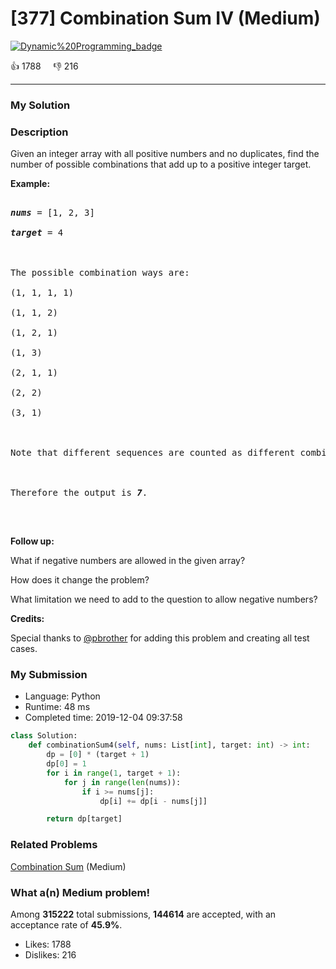 # [377] Combination Sum IV (Medium)

[![Dynamic%20Programming_badge](https://img.shields.io/badge/topic-Dynamic%20Programming-green.svg)](https://leetcode.com/problems/combination-sum-iv/) 

:+1: 1788 &nbsp; &nbsp; :thumbsdown: 216

---

### My Solution


### Description
<p>Given an integer array with all positive numbers and no duplicates, find the number of possible combinations that add up to a positive integer target.</p>

<p><b>Example:</b></p>

<pre>
<i><b>nums</b></i> = [1, 2, 3]
<i><b>target</b></i> = 4

The possible combination ways are:
(1, 1, 1, 1)
(1, 1, 2)
(1, 2, 1)
(1, 3)
(2, 1, 1)
(2, 2)
(3, 1)

Note that different sequences are counted as different combinations.

Therefore the output is <i><b>7</b></i>.
</pre>

<p>&nbsp;</p>

<p><b>Follow up:</b><br />
What if negative numbers are allowed in the given array?<br />
How does it change the problem?<br />
What limitation we need to add to the question to allow negative numbers?</p>

<p><b>Credits:</b><br />
Special thanks to <a href="https://leetcode.com/pbrother/">@pbrother</a> for adding this problem and creating all test cases.</p>



### My Submission

- Language: Python
- Runtime: 48 ms
- Completed time: 2019-12-04 09:37:58

```Python
class Solution:
    def combinationSum4(self, nums: List[int], target: int) -> int:
        dp = [0] * (target + 1)
        dp[0] = 1
        for i in range(1, target + 1):
            for j in range(len(nums)):
                if i >= nums[j]:
                    dp[i] += dp[i - nums[j]]

        return dp[target]        
```


### Related Problems
[Combination Sum](https://leetcode.com/problems/combination-sum/) (Medium) <br>



### What a(n) Medium problem!
Among **315222** total submissions, **144614** are accepted, with an acceptance rate of **45.9%**. <br>

- Likes: 1788
- Dislikes: 216

